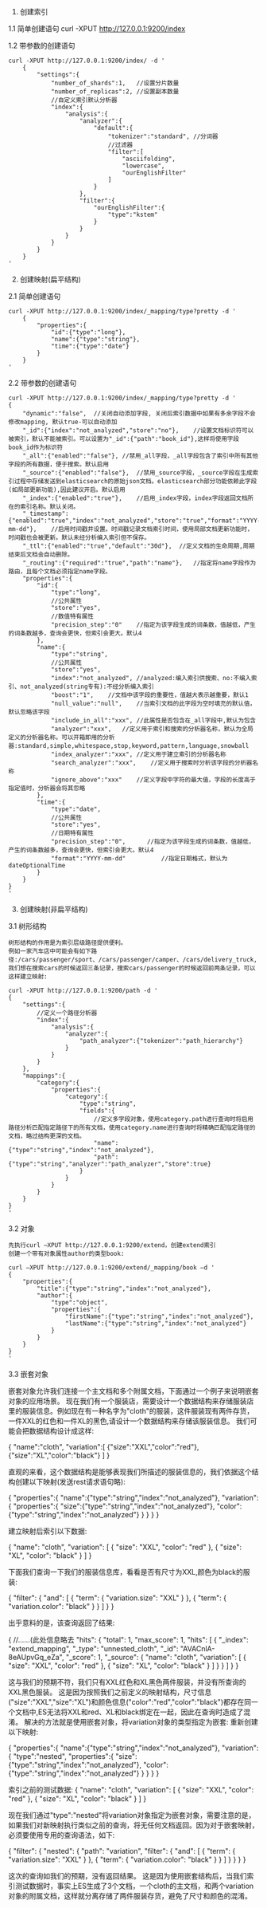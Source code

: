 1.  创建索引

1.1 简单创建语句
	curl -XPUT http://127.0.0.1:9200/index

1.2 带参数的创建语句

	curl -XPUT http://127.0.0.1:9200/index/ -d '
		{
			"settings":{
				"number_of_shards":1,	//设置分片数量
				"number_of_replicas":2,	//设置副本数量
				//自定义索引默认分析器
				"index":{
					"analysis":{
						"analyzer":{
							"default":{
								"tokenizer":"standard",	//分词器
								//过滤器
								"filter":[
									"asciifolding",
									"lowercase",
									"ourEnglishFilter"
								]
							}
						},
						"filter":{
							"ourEnglishFilter":{
								"type":"kstem"
							}
						}
					}
				}
			}
		}
	'

2.	创建映射(扁平结构)

2.1	简单创建语句
	
	curl -XPUT http://127.0.0.1:9200/index/_mapping/type?pretty -d '
		{
			"properties":{
				"id":{"type":"long"},
				"name":{"type":"string"},
				"time":{"type":"date"}
			}
		}
	'

2.2 带参数的创建语句

	curl -XPUT http://127.0.0.1:9200/index/_mapping/type?pretty -d '
	{
		"dynamic":"false",	//关闭自动添加字段, 关闭后索引数据中如果有多余字段不会修改mapping, 默认true-可以自动添加
		"_id":{"index":"not_analyzed","store":"no"},	//设置文档标识符可以被索引，默认不能被索引。可以设置为"_id":{"path":"book_id"},这样将使用字段book_id作为标识符
		"_all":{"enabled":"false"},	//禁用_all字段，_all字段包含了索引中所有其他字段的所有数据，便于搜索。默认启用
		"_source":{"enabled":"false"},	//禁用_source字段，_source字段在生成索引过程中存储发送到elasticsearch的原始json文档。elasticsearch部分功能依赖此字段(如局部更新功能),因此建议开启。默认启用
		"_index":{"enabled":"true"},	//启用_index字段，index字段返回文档所在的索引名称。默认关闭。
		"_timestamp":{"enabled":"true","index":"not_analyzed","store":"true","format":"YYYY-mm-dd"},	//启用时间戳并设置。时间戳记录文档索引时间，使用局部文档更新功能时，时间戳也会被更新。默认未经分析编入索引但不保存。
		"_ttl":{"enabled":"true","default":"30d"},	//定义文档的生命周期,周期结束后文档会自动删除。
		"_routing":{"required":"true","path":"name"},	//指定将name字段作为路由，且每个文档必须指定name字段。
		"properties":{
			"id":{
				"type":"long",
				//公共属性
				"store":"yes",
				//数值特有属性
				"precision_step":"0"	//指定为该字段生成的词条数，值越低，产生的词条数越多，查询会更快，但索引会更大。默认4
			},
			"name":{
				"type":"string",
				//公共属性
				"store":"yes",
				"index":"not_analyzed",	//analyzed:编入索引供搜索、no:不编入索引、not_analyzed(string专有):不经分析编入索引
				"boost":"1",	//文档中该字段的重要性，值越大表示越重要，默认1
				"null_value":"null",	//当索引文档的此字段为空时填充的默认值，默认忽略该字段
				"include_in_all":"xxx",	//此属性是否包含在_all字段中,默认为包含
				"analyzer":"xxx",	//定义用于索引和搜索的分析器名称，默认为全局定义的分析器名称。可以开箱即用的分析器:standard,simple,whitespace,stop,keyword,pattern,language,snowball
				"index_analyzer":"xxx",	//定义用于建立索引的分析器名称
				"search_analyzer":"xxx",	//定义用于搜索时分析该字段的分析器名称
				"ignore_above":"xxx"	//定义字段中字符的最大值，字段的长度高于指定值时，分析器会将其忽略
			},
			"time":{
				"type":"date",
				//公共属性
				"store":"yes",
				//日期特有属性
				"precision_step":"0",      //指定为该字段生成的词条数，值越低，产生的词条数越多，查询会更快，但索引会更大。默认4
				"format":"YYYY-mm-dd"          //指定日期格式，默认为dateOptionalTime
			}
		}
	}
	'

3.	创建映射(非扁平结构)

3.1	树形结构

	树形结构的作用是为索引层级路径提供便利。
	例如一家汽车店中可能会有如下路径:/cars/passenger/sport、/cars/passenger/camper、/cars/delivery_truck,我们想在搜索cars的时候返回三条记录，搜索cars/passenger的时候返回前两条记录，可以这样建立映射:

	curl -XPUT http://127.0.0.1:9200/path -d '
	{
		"settings":{
			//定义一个路径分析器
			"index":{
				"analysis":{
					"analyzer":{
						"path_analyzer":{"tokenizer":"path_hierarchy"}
					}
				}
			}
		},
		"mappings":{
			"category":{
				"properties":{
					"category":{
						"type":"string",
						"fields":{
							//定义多字段对象，使用category.path进行查询时将启用路径分析匹配指定路径下的所有文档，使用category.name进行查询时将精确匹配指定路径的文档，略过结构更深的文档。
							"name":{"type":"string","index":"not_analyzed"},
							"path":{"type":"string","analyzer":"path_analyzer","store":true}
						}
					}
				}
			}
		}
	}
	'

3.2	对象

	先执行curl –XPUT http://127.0.0.1:9200/extend，创建extend索引
	创建一个带有对象属性author的类型book:

	curl –XPUT http://127.0.0.1:9200/extend/_mapping/book –d '
	{
		"properties":{
			"title":{"type":"string","index":"not_analyzed"},
			"author":{
				"type":"object",
				"properties":{
					"firstName":{"type":"string","index":"not_analyzed"},
					"lastName":{"type":"string","index":"not_analyzed"}
				}
			}
		}
	}
	'

3.3	嵌套对象

嵌套对象允许我们连接一个主文档和多个附属文档，下面通过一个例子来说明嵌套对象的应用场景。
现在我们有一个服装店，需要设计一个数据结构来存储服装店里的服装信息。例如现在有一种名字为"cloth"的服装，这件服装现有两件存货，一件XXL的红色和一件XL的黑色,请设计一个数据结构来存储该服装信息。
我们可能会把数据结构设计成这样:

{
	"name":"cloth",
	"variation":[
		{"size":"XXL","color":"red"},
		{"size":"XL","color":"black"}
	]
}

直观的来看，这个数据结构是能够表现我们所描述的服装信息的，我们依据这个结构创建以下映射(发送rest请求语句略):

{
	"properties":{
		"name":{"type":"string","index":"not_analyzed"},
		"variation":{
			"properties":{
				"size":{"type":"string","index":"not_analyzed"},
				"color":{"type":"string","index":"not_analyzed"}
			}
		}
	}
}

建立映射后索引以下数据:

{
	"name": "cloth",
	"variation": [
		{
			"size": "XXL",
			"color": "red"
		},
		{
			"size": "XL",
			"color": "black"
		}
	]
}

下面我们查询一下我们的服装信息库，看看是否有尺寸为XXL,颜色为black的服装:

{
	"filter": {
		"and": [
			{
				"term": {
					"variation.size": "XXL"
				}
			},
			{
				"term": {
					"variation.color": "black"
				}
			}
		]
	}
}

出乎意料的是，该查询返回了结果:

{
//......(此处信息略去
	"hits": {
		"total": 1,
		"max_score": 1,
		"hits": [
			{
				"_index": "extend_mapping",
				"_type": "unnested_cloth",
				"_id": "AVACnlA-8eAUpvGq_eZa",
				"_score": 1,
				"_source": {
					"name": "cloth",
					"variation": [
						{
							"size": "XXL",
							"color": "red"
						},
						{
							"size": "XL",
							"color": "black"
						}
					]
				}
			}
		]
	}
}

这与我们的预期不符，我们只有XXL红色和XL黑色两件服装，并没有所查询的XXL黑色服装。
这是因为按照我们之前定义的映射结构，尺寸信息("size":"XXL","size":"XL")和颜色信息("color":"red","color":"black")都存在同一个文档中,ES无法将XXL和red、XL和black绑定在一起，因此在查询时造成了混淆。
解决的方法就是使用嵌套对象，将variation对象的类型指定为嵌套:
重新创建以下映射:

{
	"properties":{
		"name":{"type":"string","index":"not_analyzed"},
		"variation":{
			"type":"nested",
			"properties":{
				"size":{"type":"string","index":"not_analyzed"},
				"color":{"type":"string","index":"not_analyzed"}
			}
		}
	}
}

索引之前的测试数据:
{
	"name": "cloth",
	"variation": [
		{
			"size": "XXL",
			"color": "red"
		},
		{
			"size": "XL",
			"color": "black"
		}
	]
}

现在我们通过"type":"nested"将variation对象指定为嵌套对象，需要注意的是，如果我们对新映射执行类似之前的查询，将无任何文档返回。因为对于嵌套映射，必须要使用专用的查询语法，如下:

{
	"filter": {
		"nested": {
			"path": "variation",
			"filter": {
				"and": [
					{
						"term": {
							"variation.size": "XXL"
						}
					},
					{
						"term": {
							"variation.color": "black"
						}
					}
				]
			}
		}
	}
}

这次的查询如我们的预期，没有返回结果。
这是因为使用嵌套结构后，当我们索引测试数据时，事实上ES生成了3个文档，一个cloth的主文档，和两个variation对象的附属文档，这样就分离存储了两件服装存货，避免了尺寸和颜色的混淆。
